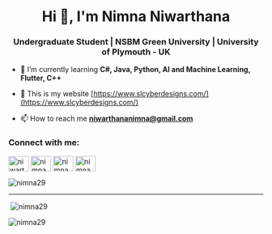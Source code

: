 <h1 align="center">Hi 👋, I'm Nimna Niwarthana</h1>
<h3 align="center">Undergraduate Student | NSBM Green University | University of Plymouth - UK</h3>

- 🌱 I’m currently learning **C#, Java, Python, AI and Machine Learning, Flutter, C++**

- 📝 This is my website [https://www.slcyberdesigns.com/](https://www.slcyberdesigns.com/)

- 📫 How to reach me **niwarthananimna@gmail.com**

<h3 align="left">Connect with me:</h3>
<p align="left">
  
<a href="https://twitter.com/niwarthananimna?lang=en" target="blank"><img align="center" src="https://raw.githubusercontent.com/rahuldkjain/github-profile-readme-generator/master/src/images/icons/Social/twitter.svg" alt="niwarthananimna" height="30" width="40" /></a>
<a href="https://www.linkedin.com/in/nimna-niwarthana-4b7357207/" target="blank"><img align="center" src="https://raw.githubusercontent.com/rahuldkjain/github-profile-readme-generator/master/src/images/icons/Social/linked-in-alt.svg" alt="nimna niwarthana" height="30" width="40" /></a>
<a href="https://www.facebook.com/nimna.niwarthana.1" target="blank"><img align="center" src="https://raw.githubusercontent.com/rahuldkjain/github-profile-readme-generator/master/src/images/icons/Social/facebook.svg" alt="nimna niwarthana" height="30" width="40" /></a>
<a href="https://www.instagram.com/nimna_niwarthana/" target="blank"><img align="center" src="https://raw.githubusercontent.com/rahuldkjain/github-profile-readme-generator/master/src/images/icons/Social/instagram.svg" alt="nimna_niwarthana" height="30" width="40" /></a>
</p>


<p><img align="center" src="https://github-readme-stats.vercel.app/api/top-langs?username=nimna29&show_icons=true&locale=en&layout=compact" alt="nimna29" /></p>
<hr>
<p>&nbsp;<img align="center" src="https://github-readme-stats.vercel.app/api?username=nimna29&show_icons=true&locale=en" alt="nimna29" /></p>

<p><img align="center" src="https://github-readme-streak-stats.herokuapp.com/?user=nimna29&" alt="nimna29" /></p>
